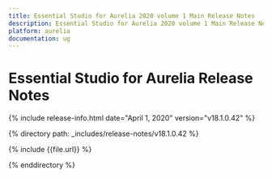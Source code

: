 ```yaml
---
title: Essential Studio for Aurelia 2020 volume 1 Main Release Notes  
description: Essential Studio for Aurelia 2020 volume 1 Main Release Notes  
platform: aurelia
documentation: ug
---
```


# Essential Studio for Aurelia  Release Notes  

{% include release-info.html date="April 1, 2020"  version="v18.1.0.42" %} 


{% directory path: _includes/release-notes/v18.1.0.42 %}

{% include {{file.url}} %}

{% enddirectory %}